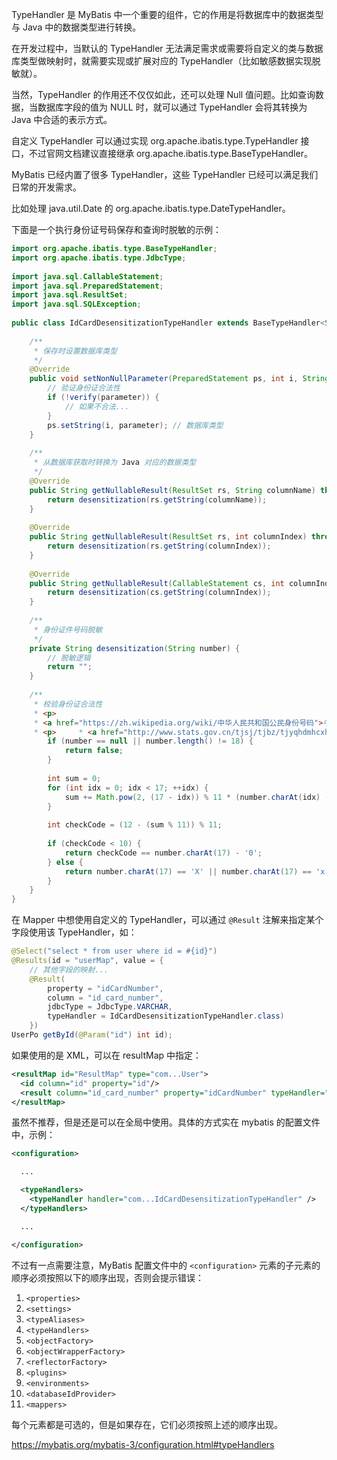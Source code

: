 TypeHandler 是 MyBatis 中一个重要的组件，它的作用是将数据库中的数据类型与 Java 中的数据类型进行转换。

在开发过程中，当默认的 TypeHandler 无法满足需求或需要将自定义的类与数据库类型做映射时，就需要实现或扩展对应的 TypeHandler（比如敏感数据实现脱敏就）。

当然，TypeHandler 的作用还不仅仅如此，还可以处理 Null 值问题。比如查询数据，当数据库字段的值为 NULL 时，就可以通过 TypeHandler 会将其转换为 Java 中合适的表示方式。

自定义 TypeHandler 可以通过实现 org.apache.ibatis.type.TypeHandler 接口，不过官网文档建议直接继承 org.apache.ibatis.type.BaseTypeHandler。

MyBatis 已经内置了很多 TypeHandler，这些 TypeHandler 已经可以满足我们日常的开发需求。

比如处理 java.util.Date 的 org.apache.ibatis.type.DateTypeHandler。

下面是一个执行身份证号码保存和查询时脱敏的示例：

```java
import org.apache.ibatis.type.BaseTypeHandler;  
import org.apache.ibatis.type.JdbcType;  
  
import java.sql.CallableStatement;  
import java.sql.PreparedStatement;  
import java.sql.ResultSet;  
import java.sql.SQLException;  
  
public class IdCardDesensitizationTypeHandler extends BaseTypeHandler<String> {  
  
    /**  
     * 保存时设置数据库类型  
     */  
    @Override  
    public void setNonNullParameter(PreparedStatement ps, int i, String parameter, JdbcType jdbcType) throws SQLException {  
        // 验证身份证合法性  
        if (!verify(parameter)) {  
            // 如果不合法...  
        }  
        ps.setString(i, parameter); // 数据库类型  
    }  
  
    /**  
     * 从数据库获取时转换为 Java 对应的数据类型  
     */  
    @Override  
    public String getNullableResult(ResultSet rs, String columnName) throws SQLException {  
        return desensitization(rs.getString(columnName));  
    }  
  
    @Override  
    public String getNullableResult(ResultSet rs, int columnIndex) throws SQLException {  
        return desensitization(rs.getString(columnIndex));  
    }  
  
    @Override  
    public String getNullableResult(CallableStatement cs, int columnIndex) throws SQLException {  
        return desensitization(cs.getString(columnIndex));  
    }  
  
    /**  
     * 身份证件号码脱敏  
     */  
    private String desensitization(String number) {  
        // 脱敏逻辑  
        return "";  
    }  
  
    /**  
     * 校验身份证合法性  
     * <p>  
     * <a href="https://zh.wikipedia.org/wiki/中华人民共和国公民身份号码">中华人民共和国公民身份号码</a></p>  
     * <p>     * <a href="http://www.stats.gov.cn/tjsj/tjbz/tjyqhdmhcxhfdm">http://www.stats.gov.cn/tjsj/tjbz/tjyqhdmhcxhfdm</a></p>     */    private static boolean verify(String number) {  
        if (number == null || number.length() != 18) {  
            return false;  
        }  
  
        int sum = 0;  
        for (int idx = 0; idx < 17; ++idx) {  
            sum += Math.pow(2, (17 - idx)) % 11 * (number.charAt(idx) - '0');  
        }  
  
        int checkCode = (12 - (sum % 11)) % 11;  
  
        if (checkCode < 10) {  
            return checkCode == number.charAt(17) - '0';  
        } else {  
            return number.charAt(17) == 'X' || number.charAt(17) == 'x';  
        }  
    }  
}
```

在 Mapper 中想使用自定义的 TypeHandler，可以通过 `@Result` 注解来指定某个字段使用该 TypeHandler，如：

```java
@Select("select * from user where id = #{id}")
@Results(id = "userMap", value = {
	// 其他字段的映射...
	@Result(
		property = "idCardNumber", 
		column = "id_card_number", 
		jdbcType = JdbcType.VARCHAR, 
		typeHandler = IdCardDesensitizationTypeHandler.class)
	})
UserPo getById(@Param("id") int id);
```

如果使用的是 XML，可以在 resultMap 中指定：

```xml
<resultMap id="ResultMap" type="com...User">
  <id column="id" property="id"/>
  <result column="id_card_number" property="idCardNumber" typeHandler="com...IdCardDesensitizationTypeHandler"/>
</resultMap>
```

虽然不推荐，但是还是可以在全局中使用。具体的方式实在 mybatis 的配置文件中，示例：

```xml
<configuration>

  ...

  <typeHandlers>
    <typeHandler handler="com...IdCardDesensitizationTypeHandler" />
  </typeHandlers>

  ...

</configuration>
```


不过有一点需要注意，MyBatis 配置文件中的 `<configuration>` 元素的子元素的顺序必须按照以下的顺序出现，否则会提示错误：

1. `<properties>`
2. `<settings>`
3. `<typeAliases>`
4. `<typeHandlers>`
5. `<objectFactory>`
6. `<objectWrapperFactory>`
7. `<reflectorFactory>`
8. `<plugins>`
9. `<environments>`
10. `<databaseIdProvider>`
11. `<mappers>`

每个元素都是可选的，但是如果存在，它们必须按照上述的顺序出现。

https://mybatis.org/mybatis-3/configuration.html#typeHandlers

